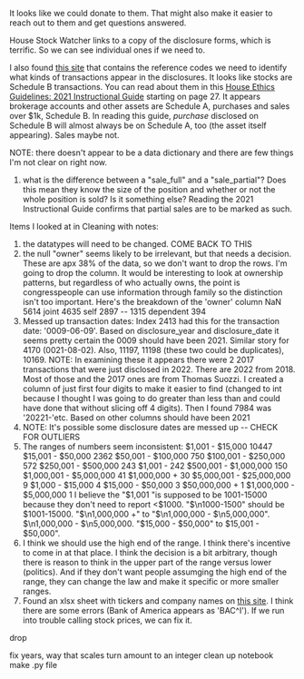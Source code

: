 It looks like we could donate to them. That might also make it easier to reach out to them and get questions answered.

House Stock Watcher links to a copy of the disclosure forms, which is terrific. So we can see individual ones if we need to.

I also found [this site](https://fd.house.gov/reference/asset-type-codes.aspx) that contains the reference codes we need to identify what kinds of transactions appear in the disclosures. It looks like stocks are Schedule B transactions. You can read about them in this [House Ethics Guidelines: 2021 Instructional Guide](https://ethics.house.gov/sites/ethics.house.gov/files/documents/FINAL%202021%20FD%20Instructions.pdf) starting on page 27. It appears brokerage accounts and other assets are Schedule A, purchases and sales over $1k, Schedule B. In reading this guide, _purchase_ disclosed on Schedule B will almost always be on Schedule A, too (the asset itself appearing). Sales maybe not.

NOTE: there doesn't appear to be a data dictionary and there are few things I'm not clear on right now.
1. what is the difference between a "sale_full" and a "sale_partial"? Does this mean they know the size of the position and whether or not the whole position is sold? Is it something else? Reading the 2021 Instructional Guide confirms that partial sales are to be marked as such.

Items I looked at in Cleaning with notes:
1. the datatypes will need to be changed. COME BACK TO THIS
2. the null "owner" seems likely to be irrelevant, but that needs a decision. These are apx 38% of the data, so we don't want to drop the rows. I'm going to drop the column. It would be interesting to look at ownership patterns, but regardless of who actually owns, the point is congresspeople can use information through family so the distinction isn't too important. 
    Here's the breakdown of the 'owner' column
    NaN          5614
    joint        4635
    self         2897
    --           1315
    dependent     394
4. Messed up transaction dates: Index 2413 had this for the transaction date: '0009-06-09'. Based on disclosure_year and disclosure_date it seems pretty certain the 0009 should have been 2021. Similar story for 4170 (0021-08-02). Also, 11197, 11198 (these two could be duplicates), 10169. NOTE: In examining these it appears there were 2 2017 transactions that were just disclosed in 2022. There are 2022 from 2018. Most of those and the 2017 ones are from Thomas Suozzi. I created a column of just first four digits to make it easier to find (changed to int because I thought I was going to do greater than less than and could have done that without slicing off 4 digits). Then I found 7984 was '20221-'etc. Based on other columns should have been 2021
5. NOTE: It's possible some disclosure dates are messed up -- CHECK FOR OUTLIERS
6. The ranges of numbers seem inconsistent:
    $1,001 - $15,000            10447
    $15,001 - $50,000            2362
    $50,001 - $100,000            750
    $100,001 - $250,000           572
    $250,001 - $500,000           243
    $1,001 -                      242
    $500,001 - $1,000,000         150
    $1,000,001 - $5,000,000        41
    $1,000,000 +                   30
    $5,000,001 - $25,000,000        9
    $1,000 - $15,000                4
    $15,000 - $50,000               3
    $50,000,000 +                   1
    $1,000,000 - $5,000,000         1
    I believe the "$1,001 "is supposed to be 1001-15000 because they don't need to report <$1000. "$\n1000-1500" should be $1001-15000. "$\n1,000,000 +" to "$\n1,000,000 - $\n5,000,000". $\n1,000,000 - $\n5,000,000. "$15,000 - $50,000" to $15,001 - $50,000".
7. I think we should use the high end of the range. I think there's incentive to come in at that place. I think the decision is a bit arbitrary, though there is reason to think in the upper part of the range versus lower (politics). And if they don't want people assumging the high end of the range, they can change the law and make it specific or more smaller ranges.
8. Found an xlsx sheet with tickers and company names on [this site](https://www.tradinggraphs.com/2012/05/06/complete-us-stock-symbols-list-nasdaq-nyse-amex/). I think there are some errors (Bank of America appears as 'BAC^I'). If we run into trouble calling stock prices, we can fix it.

drop 

fix years, way that scales
turn amount to an integer
clean up notebook
make .py file